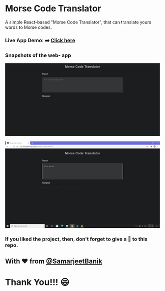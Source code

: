 # Morse Code Translator

A simple React-based "Morse Code Translator", that can translate yours words to Morse codes.

### Live App Demo: :arrow_right: [Click here](https://samarjeetbanik.github.io/morse-code-translator/)

### Snapshots of the web- app

![](./public/web-app-look.png)

![](./public/web-app-look2.png)

### **If you liked the project, then, don't forget to give a 🌟 to this repo.**

## With ❤️ from [@SamarjeetBanik](https://github.com/SamarjeetBanik)

# Thank You!!! 😄
